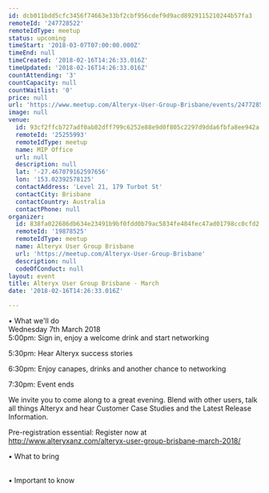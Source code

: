 ```yaml
---
id: dcb011bdd5cfc3456f74663e33bf2cbf956cdef9d9acd8929115210244b57fa3
remoteId: '247728522'
remoteIdType: meetup
status: upcoming
timeStart: '2018-03-07T07:00:00.000Z'
timeEnd: null
timeCreated: '2018-02-16T14:26:33.016Z'
timeUpdated: '2018-02-16T14:26:33.016Z'
countAttending: '3'
countCapacity: null
countWaitlist: '0'
price: null
url: 'https://www.meetup.com/Alteryx-User-Group-Brisbane/events/247728522/'
image: null
venue:
  id: 93cf2ffcb727adf0ab82dff799c6252e88e9d0f805c2297d9dda6fbfa8ee942a
  remoteId: '25255993'
  remoteIdType: meetup
  name: MIP Office
  url: null
  description: null
  lat: '-27.467079162597656'
  lon: '153.02392578125'
  contactAddress: 'Level 21, 179 Turbot St'
  contactCity: Brisbane
  contactCountry: Australia
  contactPhone: null
organizer:
  id: 838fa022686db634e23491b9bf0fdd0b79ac5834fe484fec47ad01798cc0cfd2
  remoteId: '19878525'
  remoteIdType: meetup
  name: Alteryx User Group Brisbane
  url: 'https://meetup.com/Alteryx-User-Group-Brisbane'
  description: null
  codeOfConduct: null
layout: event
title: Alteryx User Group Brisbane - March
date: '2018-02-16T14:26:33.016Z'

---
```

<p>• What we'll do<br/>Wednesday 7th March 2018<br/>5:00pm: Sign in, enjoy a welcome drink and start networking</p> <p>5:30pm: Hear Alteryx success stories</p> <p>6:30pm: Enjoy canapes, drinks and another chance to networking</p> <p>7:30pm: Event ends</p> <p>We invite you to come along to a great evening. Blend with other users, talk all things Alteryx and hear Customer Case Studies and the Latest Release Information.</p> <p>Pre-registration essential: Register now at <a href="http://www.alteryxanz.com/alteryx-user-group-brisbane-march-2018/" class="linkified">http://www.alteryxanz.com/alteryx-user-group-brisbane-march-2018/</a></p> <p>• What to bring</p> <p><br/>• Important to know</p>
